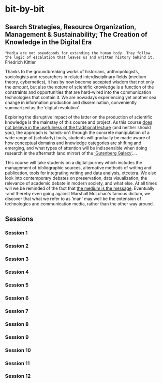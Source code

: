 # bit-by-bit
## Search Strategies, Resource Organization, Management & Sustainability; The Creation of Knowledge in the Digital Era

`"Media are not pseudopods for extending the human body. They follow the logic of escalation that leaves us and written history behind it.` Friedrich Kittler

Thanks to the groundbreaking works of historians, anthropologists, sociologists and researchers in related interdisciplinary fields (medium theory, cybernetics), it has by now become accepted wisdom that not only the *amount*, but also the *nature* of scientific knowledge is a function of the constraints and opportunities that are hard-wired into the communication technologies that contain it. We are nowadays experiencing yet another sea change in information production and dissemination, conveniently summarized as the ‘digital revolution’. 

Exploring the disruptive impact of the latter on the production of scientific knowledge is the mainstay of this course and project. As this course [does not believe in the usefulness of the traditional lecture](https://www.wired.com/2017/05/the-mechanical-universe/) (and neither should you), the approach is ‘hands-on’: through the concrete manipulation of a wide range of (scholarly) tools, students will gradually be made aware of how conceptual domains and knowledge categories are shifting and emerging, and what types of attention will be indispensible when doing research in the aftermath (and mirror) of the [‘Gutenberg Galaxy’](https://en.wikipedia.org/wiki/The_Gutenberg_Galaxy)....

This course will take students on a digital journey which includes the management of bibliographic sources, alternative methods of writing and publication, tools for integrating writing and data analysis, etcetera. We also look into contemporary debates on preservation, data visualization, the relevance of academic debate in modern society, and what else. At all times will we be reminded of the fact that [the medium is the message](https://en.wikipedia.org/wiki/The_medium_is_the_message). Eventually -and thereby even going against Marshall McLuhan's famous dictum, we discover that what we refer to as 'man' may well be the extension of technologies and communication media, rather than the other way around. 

## Sessions

### Session 1

### Session 2

### Session 3

### Session 4

### Session 5

### Session 6

### Session 7

### Session 8

### Session 9

### Session 10

### Session 11

### Session 12

